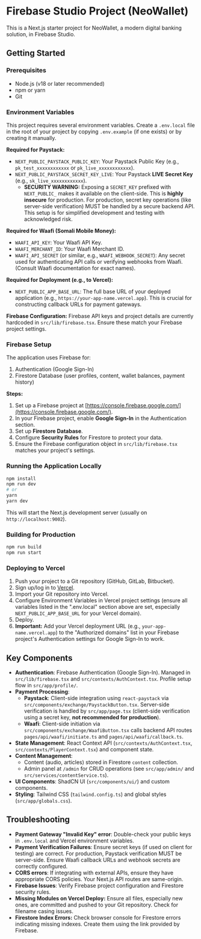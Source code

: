 
# Firebase Studio Project (NeoWallet)

This is a Next.js starter project for NeoWallet, a modern digital banking solution, in Firebase Studio.

## Getting Started

### Prerequisites

- Node.js (v18 or later recommended)
- npm or yarn
- Git

### Environment Variables

This project requires several environment variables. Create a `.env.local` file in the root of your project by copying `.env.example` (if one exists) or by creating it manually.

**Required for Paystack:**
*   `NEXT_PUBLIC_PAYSTACK_PUBLIC_KEY`: Your Paystack Public Key (e.g., `pk_test_xxxxxxxxxxxx` or `pk_live_xxxxxxxxxxxx`).
*   `NEXT_PUBLIC_PAYSTACK_SECRET_KEY_LIVE`: Your Paystack **LIVE Secret Key** (e.g., `sk_live_xxxxxxxxxxxx`).
    *   **SECURITY WARNING:** Exposing a `SECRET_KEY` prefixed with `NEXT_PUBLIC_` makes it available on the client-side. This is **highly insecure** for production. For production, secret key operations (like server-side verification) MUST be handled by a secure backend API. This setup is for simplified development and testing with acknowledged risk.

**Required for Waafi (Somali Mobile Money):**
*   `WAAFI_API_KEY`: Your Waafi API Key.
*   `WAAFI_MERCHANT_ID`: Your Waafi Merchant ID.
*   `WAAFI_API_SECRET` (or similar, e.g., `WAAFI_WEBHOOK_SECRET`): Any secret used for authenticating API calls or verifying webhooks from Waafi. (Consult Waafi documentation for exact names).

**Required for Deployment (e.g., to Vercel):**
*   `NEXT_PUBLIC_APP_BASE_URL`: The full base URL of your deployed application (e.g., `https://your-app-name.vercel.app`). This is crucial for constructing callback URLs for payment gateways.

**Firebase Configuration:**
Firebase API keys and project details are currently hardcoded in `src/lib/firebase.tsx`. Ensure these match your Firebase project settings.

### Firebase Setup

The application uses Firebase for:
1.  Authentication (Google Sign-In)
2.  Firestore Database (user profiles, content, wallet balances, payment history)

**Steps:**
1.  Set up a Firebase project at [https://console.firebase.google.com/](https://console.firebase.google.com/).
2.  In your Firebase project, enable **Google Sign-In** in the Authentication section.
3.  Set up **Firestore Database**.
4.  Configure **Security Rules** for Firestore to protect your data.
5.  Ensure the Firebase configuration object in `src/lib/firebase.tsx` matches your project's settings.

### Running the Application Locally

```bash
npm install
npm run dev
# or
yarn
yarn dev
```
This will start the Next.js development server (usually on `http://localhost:9002`).

### Building for Production

```bash
npm run build
npm run start
```

### Deploying to Vercel

1.  Push your project to a Git repository (GitHub, GitLab, Bitbucket).
2.  Sign up/log in to [Vercel](https://vercel.com/).
3.  Import your Git repository into Vercel.
4.  Configure Environment Variables in Vercel project settings (ensure all variables listed in the ".env.local" section above are set, especially `NEXT_PUBLIC_APP_BASE_URL` for your Vercel domain).
5.  Deploy.
6.  **Important:** Add your Vercel deployment URL (e.g., `your-app-name.vercel.app`) to the "Authorized domains" list in your Firebase project's Authentication settings for Google Sign-In to work.

## Key Components

-   **Authentication**: Firebase Authentication (Google Sign-In). Managed in `src/lib/firebase.tsx` and `src/contexts/AuthContext.tsx`. Profile setup flow in `src/app/profile/`.
-   **Payment Processing**:
    -   **Paystack**: Client-side integration using `react-paystack` via `src/components/exchange/PaystackButton.tsx`. Server-side verification is handled by `src/app/page.tsx` (client-side verification using a secret key, **not recommended for production**).
    -   **Waafi**: Client-side initiation via `src/components/exchange/WaafiButton.tsx` calls backend API routes `pages/api/waafi/initiate.ts` and `pages/api/waafi/callback.ts`.
-   **State Management**: React Context API (`src/contexts/AuthContext.tsx`, `src/contexts/PlayerContext.tsx`) and component state.
-   **Content Management**:
    -   Content (audio, articles) stored in Firestore `content` collection.
    -   Admin panel at `/admin` for CRUD operations (see `src/app/admin/` and `src/services/contentService.ts`).
-   **UI Components**: ShadCN UI (`src/components/ui/`) and custom components.
-   **Styling**: Tailwind CSS (`tailwind.config.ts`) and global styles (`src/app/globals.css`).

## Troubleshooting

-   **Payment Gateway "Invalid Key" error**: Double-check your public keys in `.env.local` and Vercel environment variables.
-   **Payment Verification Failures**: Ensure secret keys (if used on client for testing) are correct. For production, Paystack verification MUST be server-side. Ensure Waafi callback URLs and webhook secrets are correctly configured.
-   **CORS errors**: If integrating with external APIs, ensure they have appropriate CORS policies. Your Next.js API routes are same-origin.
-   **Firebase Issues**: Verify Firebase project configuration and Firestore security rules.
-   **Missing Modules on Vercel Deploy:** Ensure all files, especially new ones, are committed and pushed to your Git repository. Check for filename casing issues.
-   **Firestore Index Errors:** Check browser console for Firestore errors indicating missing indexes. Create them using the link provided by Firebase.
